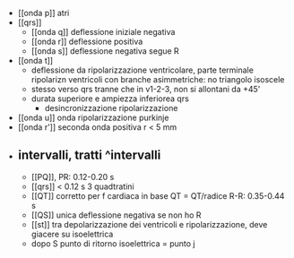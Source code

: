 - [[onda p]] atri
- [[qrs]]
	- [[onda q]] deflessione iniziale negativa
	- [[onda r]] deflessione positiva
	- [[onda s]] deflessione negativa segue R
- [[onda t]]
	- deflessione da ripolarizzazione ventricolare, parte terminale ripolarizn ventricoli con branche asimmetriche: no triangolo isoscele
	- stesso verso qrs tranne che in v1-2-3, non si allontani da +45'
	- durata superiore e ampiezza inferiorea qrs
		- desincronizzazione ripolarizzazione
- [[onda u]] onda ripolarizzazione purkinje
- [[onda r']] seconda onda positiva r < 5 mm
- ## intervalli, tratti ^intervalli
	- [[PQ]], PR: 0.12-0.20 s
	- [[qrs]] < 0.12 s 3 quadtratini
	- [[QT]] corretto per f cardiaca in base QT = QT/radice R-R: 0.35-0.44 s
	- [[QS]] unica deflessione negativa se non ho R
	- [[st]] tra depolarizzazione dei ventricoli e ripolarizzazione, deve giacere su isoelettrica
	- dopo S punto di ritorno isoelettrica = punto j